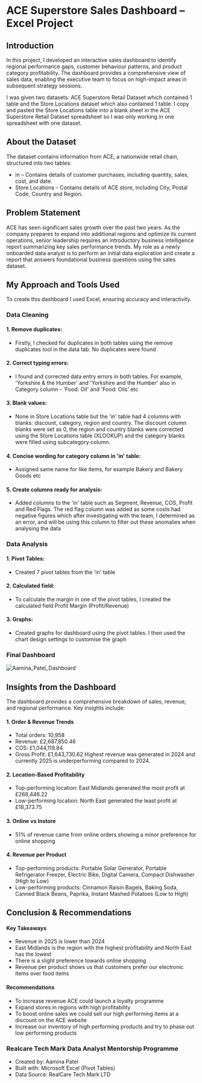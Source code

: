 # ACE Superstore Sales Dashboard – Excel Project


## Introduction
In this project, I developed an interactive sales dashboard to identify regional performance gaps, customer behaviour patterns, and product category profitability. The dashboard provides a comprehensive view of sales data, enabling the executive team to focus on high-impact areas in subsequent strategy sessions.

I was given two datasets: ACE Superstore Retail Dataset which contained 1 table and the Store Locations dataset which also contained 1 table. I copy and pasted the Store Locations table into a blank sheet in the ACE Superstore Retail Dataset spreadsheet so I was only working in one spreadsheet with one dataset. 


## About the Dataset
The dataset contains information from ACE, a nationwide retail chain, structured into two tables:
- in – Contains details of customer purchases, including quantity, sales, cost, and date.
- Store Locations – Contains details of ACE store, including City, Postal Code, Country and Region.


## Problem Statement
ACE has seen significant sales growth over the past two years. As the company prepares to expand into additional regions and optimize its current operations, senior leadership requires an introductory business intelligence report summarizing key sales performance trends.
My role as a newly onboarded data analyst is to perform an initial data exploration and create a report that answers foundational business questions using the sales dataset.


## My Approach and Tools Used
To create this dashboard I used Excel, ensuring accuracy and interactivity.


### Data Cleaning

#### 1. Remove duplicates: 
- Firstly, I checked for duplicates in both tables using the remove duplicates tool in the data tab. No duplicates were found

#### 2. Correct typing errors: 
- I found and corrected data entry errors in both tables. For example, 'Yorkshire & the Humber' and 'Yorkshire and the Humber' also in Category column - 'Food: Oil' and 'Food: Oils' etc

#### 3. Blank values: 
- None in Store Locations table but the 'in' table had 4 columns with blanks: discount, category, region and country. The discount column blanks were set as 0, the region and country blanks were corrected using the Store Locations table (XLOOKUP) and the category blanks were filled using subcategory column.

#### 4. Concise wording for category column in 'in' table: 
- Assigned same name for like items, for example Bakery and Bakery Goods etc

#### 5. Create columns ready for analysis: 
- Added columns to the 'in' table such as Segment, Revenue, COS, Profit and Red Flags. The red flag column was added as some costs had negative figures which after investigating with the team, I determined as an error, and will be using this column to filter out these anomalies when analysing the data


### Data Analysis

#### 1. Pivot Tables: 
- Created 7 pivot tables from the 'in' table

#### 2. Calculated field: 
- To calculate the margin in one of the pivot tables, I created the calculated field Profit Margin (Profit/Revenue)

#### 3. Graphs: 
- Created graphs for dashboard using the pivot tables. I then used the chart design settings to customise the graph
  
### Final Dashboard
![Aamina_Patel_Dashboard](https://github.com/user-attachments/assets/cabdcc48-afd2-47ad-9c49-a3fcebec6e45)

## Insights from the Dashboard
The dashboard provides a comprehensive breakdown of sales, revenue, and regional performance. Key insights include:

#### 1. Order & Revenue Trends
- Total orders: 10,958
- Revenue: £2,687,850.46
- COS: £1,044,119.84
- Gross Profit: £1,643,730.62
Highest revenue was generated in 2024 and currently 2025 is underperforming compared to 2024.
  
#### 2. Location-Based Profitability
- Top-performing location: East Midlands generated the most profit at £268,446.22
- Low-performing location: North East generated the least profit at £18,373.75

#### 3. Online vs Instore
- 51% of revenue came from online orders showing a minor preference for online shopping

#### 4. Revenue per Product
- Top-performing products: Portable Solar Generator, Portable Refrigerator Freezer, Electric Bike, Digital Camera, Compact Dishwasher (High to Low)
- Low-performing products: Cinnamon Raisin Bagels, Baking Soda, Canned Black Beans, Paprika, Instant Mashed Potatoes (Low to High)


## Conclusion & Recommendations

#### Key Takeaways
- Revenue in 2025 is lower than 2024
- East Midlands is the region with the highest profitability and North East has the lowest
- There is a slight preference towards online shopping
- Revenue per product shows us that customers prefer our electronic items over food items

#### Recommendations
- To increase revenue ACE could launch a loyalty programme
- Expand stores in regions with high profitability
- To boost online sales we could sell our high performing items at a discount on the ACE website
- Increase our inventory of high performing products and try to phase out low performing products

### Realcare Tech Mark Data Analyst Mentorship Programme
- Created by: Aamina Patel
- Built with: Microsoft Excel (Pivot Tables)
- Data Source: RealCare Tech Mark LTD
